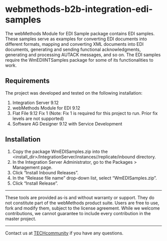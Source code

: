 # webmethods-b2b-integration-edi-samples
The webMethods Module for EDI Sample package contains EDI samples. These samples serve as examples for converting EDI documents into different formats, mapping and converting XML documents into EDI documents, generating and sending functional acknowledgments, generating and processing AUTACK messages, and so on. The EDI samples require the WmEDIINTSamples package for some of its functionalities to work.

## Requirements

The project was developed and tested on the following installation:
1. Integration Server 9.12
2. webMethods Module for EDI 9.12
3. Flat File 9.12 Fix 1 (Note: Fix 1 is required for this project to run. Prior fix levels are not supported)
4. Software AG Designer 9.12 with Service Development

## Installation
1. Copy the package WmEDISamples.zip into the <install_dir>/IntegrationServer/instances/<instance>/replicate/inbound directory.
2. In the Integration Server Administrator, go to the Packages > Management page.
3. Click “Install Inbound Releases”.
4. In the “Release file name” drop-down list, select “WmEDISamples.zip”.
5. Click “Install Release”.




______________________
These tools are provided as-is and without warranty or support. They do not constitute part of the webMethods product suite. Users are free to use, fork and modify them, subject to the license agreement. While we welcome contributions, we cannot guarantee to include every contribution in the master project.
_____________
Contact us at [TECHcommunity](mailto:technologycommunity@softwareag.com?subject=Github/SoftwareAG) if you have any questions.
